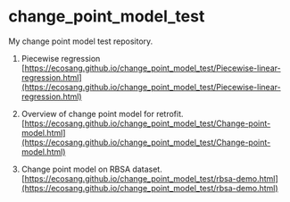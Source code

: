 # change_point_model_test
My change point model test repository. 

1. Piecewise regression
[https://ecosang.github.io/change_point_model_test/Piecewise-linear-regression.html](https://ecosang.github.io/change_point_model_test/Piecewise-linear-regression.html)

2. Overview of change point model for retrofit.
[https://ecosang.github.io/change_point_model_test/Change-point-model.html](https://ecosang.github.io/change_point_model_test/Change-point-model.html)

3. Change point model on RBSA dataset.
[https://ecosang.github.io/change_point_model_test/rbsa-demo.html](https://ecosang.github.io/change_point_model_test/rbsa-demo.html)
